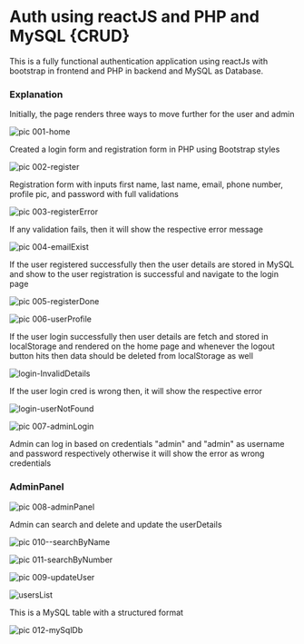 # Auth using reactJS and PHP and MySQL {CRUD}

This is a fully functional authentication application using reactJs with bootstrap in frontend and PHP in backend and MySQL as Database.



### Explanation
Initially, the page renders three ways to move further for the user and admin

![pic 001-home](https://github.com/manasakoraganji/Edgroom_AuthApp/assets/95481269/096fd04c-7115-4eeb-ace0-3aa2f4c57774)

Created a login form and registration form in PHP using Bootstrap styles

![pic 002-register](https://github.com/manasakoraganji/Edgroom_AuthApp/assets/95481269/6d3ab49e-59d2-4771-8c64-bfd358e54820)

Registration form with inputs first name, last name, email, phone number, profile pic, and password with full validations

![pic 003-registerError](https://github.com/manasakoraganji/Edgroom_AuthApp/assets/95481269/0d40520a-ccd0-4db1-84d2-0c91270b510e)

If any validation fails, then it will show the respective error message

![pic 004-emailExist](https://github.com/manasakoraganji/Edgroom_AuthApp/assets/95481269/4d24494c-a414-475d-aa34-142903549aca)

If the user registered successfully then the user details are stored in MySQL and show to the user registration is successful and navigate to the login page

![pic 005-registerDone](https://github.com/manasakoraganji/Edgroom_AuthApp/assets/95481269/49401a1d-2ac0-40e9-a180-a0f984948426)

![pic 006-userProfile](https://github.com/manasakoraganji/Edgroom_AuthApp/assets/95481269/95dfcee0-807d-4535-a79c-48b66e23a9a7)

If the user login successfully then user details are fetch and stored in localStorage and rendered on the home page and whenever the logout button hits then data should be deleted from localStorage as well

![login-InvalidDetails](https://github.com/manasakoraganji/Edgroom_AuthApp/assets/95481269/60276066-94b1-4a0f-aafc-ecd2f355d385)

If the user login cred is wrong then, it will show the respective error 

![login-userNotFound](https://github.com/manasakoraganji/Edgroom_AuthApp/assets/95481269/49457d9d-f02b-4633-b5c9-f703b8c5f073)



![pic 007-adminLogin](https://github.com/manasakoraganji/Edgroom_AuthApp/assets/95481269/51da260a-6199-4e06-a33b-ceba7f0d8a9d)

Admin can log in based on credentials "admin" and "admin" as username and password respectively otherwise it will show the error as wrong credentials

### AdminPanel
![pic 008-adminPanel](https://github.com/manasakoraganji/Edgroom_AuthApp/assets/95481269/59e1e4d0-5b44-44f8-998e-d282d8b52ba1)


Admin can search and delete and update the userDetails

![pic 010--searchByName](https://github.com/manasakoraganji/Edgroom_AuthApp/assets/95481269/849ff334-65ed-4185-8804-6e159f6ae5a6)

![pic 011-searchByNumber](https://github.com/manasakoraganji/Edgroom_AuthApp/assets/95481269/8a55ea58-fa88-4052-891e-9a95addaede8)

![pic 009-updateUser](https://github.com/manasakoraganji/Edgroom_AuthApp/assets/95481269/401a6e85-62de-4b85-a351-7df816ff9259)

![usersList](https://github.com/manasakoraganji/Edgroom_AuthApp/assets/95481269/4a51b0e8-c91c-4a18-a9cf-ef850bbcce39)

This is a MySQL table with a structured format

![pic 012-mySqlDb](https://github.com/manasakoraganji/Edgroom_AuthApp/assets/95481269/42e20176-b4fe-4269-b875-af88a61083e7)





